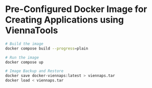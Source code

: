 # Pre-Configured Docker Image for Creating Applications using ViennaTools

```bash
# Build the image
docker compose build --progress=plain

# Run the image
docker compose up

# Image Backup and Restore
docker save docker-viennaps:latest > viennaps.tar
docker load < viennaps.tar
```